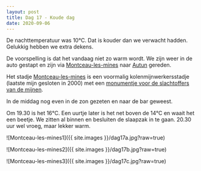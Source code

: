 ```yaml
---
layout: post
title: Dag 17 - Koude dag
date: 2020-09-06
---
```

De nachttemperatuur was 10°C. Dat is kouder dan we verwacht hadden. Gelukkig hebben we extra dekens.

De voorspelling is dat het vandaag niet zo warm wordt. We zijn weer in de auto gestapt en zijn via [Montceau-les-mines](https://nl.wikipedia.org/wiki/Montceau-les-Mines) naar [Autun](https://nl.wikipedia.org/wiki/Autun) gereden.

Het stadje [Montceau-les-mines](https://nl.wikipedia.org/wiki/Montceau-les-Mines) is een voormalig kolenmijnwerkersstadje (laatste mijn gesloten in 2000) met een [monumentje voor de slachtoffers van de mijnen](http://histoire-geographie.ac-dijon.fr/spip.php?article188).

In de middag nog even in de zon gezeten en naar de bar geweest.

Om 19.30 is het 16°C. Een uurtje later is het net boven de 14°C en waait het een beetje. We zitten al binnen en besluiten de slaapzak in te gaan. 20.30 uur wel vroeg, maar lekker warm.


![Montceau-les-mines1]({{ site.images }}/dag17a.jpg?raw=true)  

![Montceau-les-mines2]({{ site.images }}/dag17b.jpg?raw=true)  

![Montceau-les-mines3]({{ site.images }}/dag17c.jpg?raw=true)
